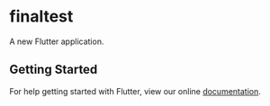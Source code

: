 # finaltest

A new Flutter application.

## Getting Started

For help getting started with Flutter, view our online
[documentation](https://flutter.io/).
